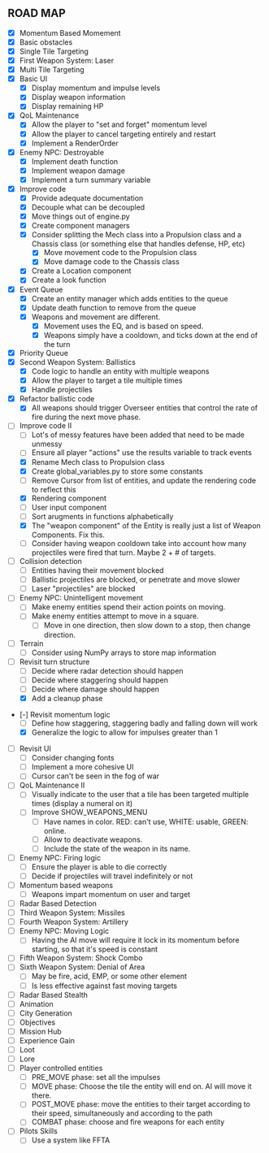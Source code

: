## ROAD MAP
- [x] Momentum Based Momement
- [x] Basic obstacles
- [x] Single Tile Targeting
- [x] First Weapon System: Laser
- [x] Multi Tile Targeting
- [x] Basic UI
  - [x] Display momentum and impulse levels
  - [x] Display weapon information
  - [x] Display remaining HP
- [x] QoL Maintenance
  - [x] Allow the player to "set and forget" momentum level
  - [x] Allow the player to cancel targeting entirely and restart
  - [X] Implement a RenderOrder
- [x] Enemy NPC: Destroyable
  - [x] Implement death function
  - [x] Implement weapon damage
  - [x] Implement a turn summary variable
- [x] Improve code
  - [x] Provide adequate documentation
  - [x] Decouple what can be decoupled
  - [x] Move things out of engine.py
  - [x] Create component managers
  - [x] Consider splitting the Mech class into a Propulsion class and a Chassis class (or something else that handles defense, HP, etc)    
    - [x] Move movement code to the Propulsion class
    - [x] Move damage code to the Chassis class
  - [x] Create a Location component
  - [x] Create a look function
- [x] Event Queue
  - [x] Create an entity manager which adds entities to the queue
  - [x] Update death function to remove from the queue
  - [x] Weapons and movement are different. 
    - [x] Movement uses the EQ, and is based on speed. 
    - [x] Weapons simply have a cooldown, and ticks down at the end of the turn
- [x] Priority Queue
- [x] Second Weapon System: Ballistics
  - [x] Code logic to handle an entity with multiple weapons
  - [x] Allow the player to target a tile multiple times
  - [x] Handle projectiles
- [x] Refactor ballistic code
  - [x] All weapons should trigger Overseer entities that control the rate of fire during the next move phase.
- [ ] Improve code II
  - [ ] Lot's of messy features have been added that need to be made unmessy
  - [ ] Ensure all player "actions" use the results variable to track events
  - [x] Rename Mech class to Propulsion class
  - [x] Create global_variables.py to store some constants
  - [ ] Remove Cursor from list of entities, and update the rendering code to reflect this
  - [x] Rendering component
  - [ ] User input component
  - [ ] Sort arugments in functions alphabetically
  - [x] The "weapon component" of the Entity is really just a list of Weapon Components. Fix this.
  - [ ] Consider having weapon cooldown take into account how many projectiles were fired that turn. Maybe 2 + # of targets.
- [ ] Collision detection
  - [ ] Entities having their movement blocked
  - [ ] Ballistic projectiles are blocked, or penetrate and move slower
  - [ ] Laser "projectiles" are blocked
- [ ] Enemy NPC: Unintelligent movement
  - [ ] Make enemy entities spend their action points on moving.
  - [ ] Make enemy entities attempt to move in a square.
    - [ ] Move in one direction, then slow down to a stop, then change direction.
- [ ] Terrain
  - [ ] Consider using NumPy arrays to store map information
- [ ] Revisit turn structure
  - [ ] Decide where radar detection should happen
  - [ ] Decide where staggering should happen
  - [ ] Decide where damage should happen
  - [x] Add a cleanup phase
- [-] Revisit momentum logic
  - [ ] Define how staggering, staggering badly and falling down will work
  - [x] Generalize the logic to allow for impulses greater than 1
- [ ] Revisit UI
  - [ ] Consider changing fonts
  - [ ] Implement a more cohesive UI
  - [ ] Cursor can't be seen in the fog of war
- [ ] QoL Maintenance II
  - [ ] Visually indicate to the user that a tile has been targeted multiple times (display a numeral on it)
  - [ ] Improve SHOW_WEAPONS_MENU 
    - [ ] Have names in color. RED: can't use, WHITE: usable, GREEN: online.
    - [ ] Allow to deactivate weapons.
    - [ ] Include the state of the weapon in its name.
- [ ] Enemy NPC: Firing logic
  - [ ] Ensure the player is able to die correctly
  - [ ] Decide if projectiles will travel indefinitely or not
- [ ] Momentum based weapons
  - [ ] Weapons impart momentum on user and target
- [ ] Radar Based Detection
- [ ] Third Weapon System: Missiles
- [ ] Fourth Weapon System: Artillery
- [ ] Enemy NPC: Moving Logic
  - [ ] Having the AI move will require it lock in its momentum before starting, so that it's speed is constant
- [ ] Fifth Weapon System: Shock Combo
- [ ] Sixth Weapon System: Denial of Area
  - [ ] May be fire, acid, EMP, or some other element
  - [ ] Is less effective against fast moving targets
- [ ] Radar Based Stealth
- [ ] Animation
- [ ] City Generation
- [ ] Objectives
- [ ] Mission Hub
- [ ] Experience Gain
- [ ] Loot
- [ ] Lore
- [ ] Player controlled entities
  - [ ] PRE_MOVE phase: set all the impulses
  - [ ] MOVE phase: Choose the tile the entity will end on. AI will move it there.
  - [ ] POST_MOVE phase: move the entities to their target according to their speed, simultaneously and according to the path
  - [ ] COMBAT phase: choose and fire weapons for each entity
- [ ] Pilots Skills
  - [ ] Use a system like FFTA